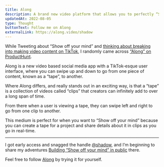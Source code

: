 ```yaml
---
title: Along
description: A brand new video platform that allows you to perfectly “Show off your mind”.
updatedAt: 2022-08-05
type: Thought
buttonText: Follow me on Along
externalLink: https://along.video/shadow
---
```


While Tweeting about “Show off your mind” and [thinking about breaking into making video content on TikTok](/learning-how-to-create-tiktok-content), I randomly came across [“Along” on ProductHunt](https://www.producthunt.com/posts/along). 

Along is a new video based social media app with a TikTok-esque user interface, where you can swipe up and down to go from one piece of content, known as a “tape”, to another. 

Where Along differs, and really stands out in an exciting way, is that a “tape” is a collection of videos called “clips” that creators can infinitely add to over a long span of time.

From there when a user is viewing a tape, they can swipe left and right to go from one clip to another.

This medium is perfect for when you want to “Show off your mind” because you can create a tape for a project and share details about it in clips as you go in real-time.

---

I got early access and snagged the handle [@shadow](https://along.video/shadow), and I’m beginning to share my adventures [Building “Show off your mind” in public](https://along.video/t/vbrUacWA) there.

Feel free to follow [Along](https://along.video) by trying it for yourself.
